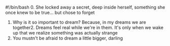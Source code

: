 #!/bin/bash
0. She locked away a secret, deep inside herself, something she once knew to be true... but chose to forget
1. Why is it so important to dream? Because, in my dreams we are together2. Dreams feel real while we're in them. It's only when we wake up that we realize something was actually strange
3. You mustn't be afraid to dream a little bigger, darling

